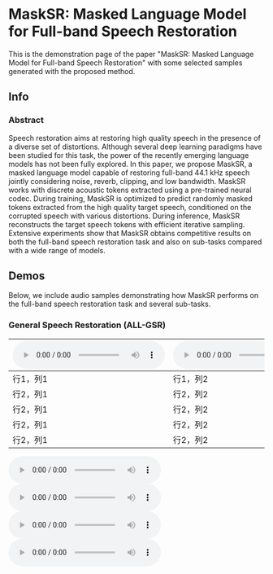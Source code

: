 
# MaskSR: Masked Language Model for Full-band Speech Restoration

This is the demonstration page of the paper "MaskSR: Masked Language Model for Full-band Speech Restoration" with some selected samples generated with the proposed method.


## Info

### Abstract

Speech restoration aims at restoring high quality speech in the presence of a diverse set of distortions. Although several deep learning paradigms have been studied for this task,
the power of the recently emerging language models has not been fully explored. In this paper, we propose MaskSR, a masked language model capable of restoring full-band 44.1 kHz speech
jointly considering noise, reverb, clipping, and low bandwidth. MaskSR works with discrete acoustic tokens extracted using a pre-trained neural codec. During training, MaskSR is
optimized to predict randomly masked tokens extracted from the high quality target speech, conditioned on the corrupted speech with various distortions. During inference, MaskSR
reconstructs the target speech tokens with efficient iterative sampling. Extensive experiments show that MaskSR obtains competitive results on both the full-band speech restoration task
and also on sub-tasks compared with a wide range of models.


## Demos

Below, we include audio samples demonstrating how MaskSR performs on the full-band speech restoration task and several sub-tasks.

### General Speech Restoration (ALL-GSR)

<table>
  <thead>
    <tr>
      <th>
        <html>
          <audio controls>
            <source src="dag_audio/air_conditioner_0.wav">
          </audio>
        </html>      
      </th>
      <th>
        <html>
          <audio controls>
            <source src="dag_audio/air_conditioner_1.wav">
          </audio>
        </html>              
      </th>
      <th>
        <html>
          <audio controls>
            <source src="dag_audio/air_conditioner_2.wav">
          </audio>
        </html>              
      </th>
      <th>
        <html>
          <audio controls>
            <source src="dag_audio/air_conditioner_0.wav">
          </audio>
        </html>              
      </th> 
      <th>
        <html>
          <audio controls>
            <source src="dag_audio/air_conditioner_0.wav">
          </audio>
        </html>          
      </th>      
    </tr>
  </thead>
  <tbody>
    <tr>
      <td>行1，列1</td>
      <td>行1，列2</td>
      <td>行1，列3</td>
      <td>行1，列2</td>
      <td>行1，列3</td>      
    </tr>
    <tr>
      <td>行2，列1</td>
      <td>行2，列2</td>
      <td>行2，列3</td>
      <td>行1，列2</td>
      <td>行1，列3</td>      
    </tr>
    <tr>
      <td>行2，列1</td>
      <td>行2，列2</td>
      <td>行2，列3</td>
      <td>行1，列2</td>
      <td>行1，列3</td>      
    </tr>
    <tr>
      <td>行2，列1</td>
      <td>行2，列2</td>
      <td>行2，列3</td>
      <td>行1，列2</td>
      <td>行1，列3</td>      
    </tr>
    <tr>
      <td>行2，列1</td>
      <td>行2，列2</td>
      <td>行2，列3</td>
      <td>行1，列2</td>
      <td>行1，列3</td>      
    </tr>    
  </tbody>
</table>

<html>
  <audio controls>
    <source src="dag_audio/air_conditioner_0.wav">
    <source src="dag_audio/air_conditioner_1.wav">
  </audio>
</html>

<html>
  <audio controls>
    <source src="dag_audio/air_conditioner_1.wav">
  </audio>
</html>

<html>
  <audio controls>
    <source src="dag_audio/air_conditioner_1.wav">
  </audio>
</html>

<html>
  <audio controls>
    <source src="dag_audio/air_conditioner_1.wav">
  </audio>
</html>

